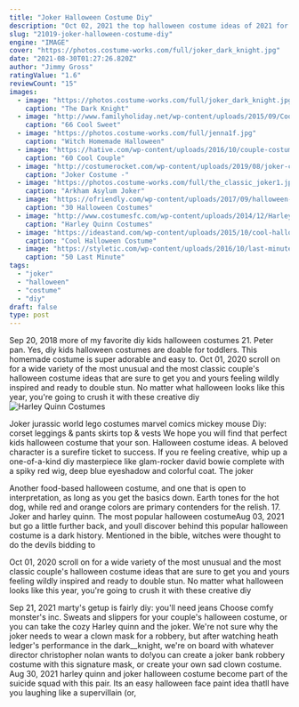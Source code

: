 ```yaml
---
title: "Joker Halloween Costume Diy"
description: "Oct 02, 2021 the top halloween costume ideas of 2021 for men. Before we dive into the slew of halloween costumes for men, as the big day gets closer and those halloween party invites start rolling in, lets cover the top halloween costume ideas for men"
slug: "21019-joker-halloween-costume-diy"
engine: "IMAGE"
cover: "https://photos.costume-works.com/full/joker_dark_knight.jpg"
date: "2021-08-30T01:27:26.820Z"
author: "Jimmy Gross"
ratingValue: "1.6"
reviewCount: "15"
images:
  - image: "https://photos.costume-works.com/full/joker_dark_knight.jpg"
    caption: "The Dark Knight"
  - image: "http://www.familyholiday.net/wp-content/uploads/2015/09/Cool-Sweet-And-Funny-Toddler-Halloween-Costumes-Ideas-For-Your-Kids-35.jpg"
    caption: "66 Cool Sweet"
  - image: "https://photos.costume-works.com/full/jenna1f.jpg"
    caption: "Witch Homemade Halloween"
  - image: "https://hative.com/wp-content/uploads/2016/10/couple-costumes/40-couple-costume-ideas.jpg"
    caption: "60 Cool Couple"
  - image: "http://costumerocket.com/wp-content/uploads/2019/08/joker-costume.jpg"
    caption: "Joker Costume -"
  - image: "https://photos.costume-works.com/full/the_classic_joker1.jpg"
    caption: "Arkham Asylum Joker"
  - image: "https://ofriendly.com/wp-content/uploads/2017/09/halloween-costumes-friends/36-halloween-costumes-for-best-friends.jpg"
    caption: "30 Halloween Costumes"
  - image: "http://www.costumesfc.com/wp-content/uploads/2014/12/Harley-Quinn-Costume-Kids.jpg"
    caption: "Harley Quinn Costumes"
  - image: "https://ideastand.com/wp-content/uploads/2015/10/cool-halloween-costume-ideas/20-cool-halloween-costume-ideas.jpg"
    caption: "Cool Halloween Costume"
  - image: "https://styletic.com/wp-content/uploads/2016/10/last-minute-halloween-costumes/21-last-minute-halloween-costume-ideas-2.jpg"
    caption: "50 Last Minute"
tags:
  - "joker"
  - "halloween"
  - "costume"
  - "diy"
draft: false
type: post
---
```


Sep 20, 2018 more of my favorite diy kids halloween costumes 21. Peter pan. Yes, diy kids halloween costumes are doable for toddlers. This homemade costume is super adorable and easy to. Oct 01, 2020 scroll on for a wide variety of the most unusual and the most classic couple's halloween costume ideas that are sure to get you and yours feeling wildly inspired and ready to double stun. No matter what halloween looks like this year, you're going to crush it with these creative diy
![Harley Quinn Costumes](http://www.costumesfc.com/wp-content/uploads/2014/12/Harley-Quinn-Costume-Kids.jpg "Harley Quinn Costumes")

Joker jurassic world lego costumes marvel comics mickey mouse  Diy: corset leggings &amp; pants skirts top &amp; vests We hope you will find that perfect kids halloween costume that your son. Halloween costume ideas.  A beloved character is a surefire ticket to success. If you re feeling creative, whip up a one-of-a-kind diy masterpiece like glam-rocker david bowie complete with a spiky red wig, deep blue eyeshadow and colorful coat. The joker
<!--inArticleAds-->

<!--galleryOne-->

Another food-based halloween costume, and one that is open to interpretation, as long as you get the basics down. Earth tones for the hot dog, while red and orange colors are primary contenders for the relish. 17. Joker and harley quinn. The most popular halloween costumeAug 03, 2021 but go a little further back, and youll discover behind this popular halloween costume is a dark history. Mentioned in the bible, witches were thought to do the devils bidding to
<!--inArticleAds-->

<!--galleryTwo-->

Oct 01, 2020 scroll on for a wide variety of the most unusual and the most classic couple's halloween costume ideas that are sure to get you and yours feeling wildly inspired and ready to double stun. No matter what halloween looks like this year, you're going to crush it with these creative diy
<!--galleryThree-->

Sep 21, 2021 marty's getup is fairly diy: you'll need jeans  Choose comfy monster's inc. Sweats and slippers for your couple's halloween costume, or you can take the cozy Harley quinn and the joker. We're not sure why the joker needs to wear a clown mask for a robbery, but after watching heath ledger's performance in the dark__knight, we're on board with whatever director christopher nolan wants to do!you can create a joker bank robbery costume with this signature mask, or create your own sad clown costume. Aug 30, 2021 harley quinn and joker halloween costume become part of the suicide squad with this pair. Its an easy halloween face paint idea thatll have you laughing like a supervillain (or,